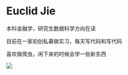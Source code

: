 # Euclid Jie
本科金融学，研究生数据科学方向在读

目前在一家初创私募做实习，每天写代码和写代码

喜欢做爬虫，闲下来的时候会学一些新东西

<div align="left"> <img src="https://github-readme-stats.vercel.app/api/top-langs/?username=sun0225SUN&hide_title=true&hide_border=true&layout=compact&langs_count=6&text_color=000&icon_color=fff&bg_color=0,52fa5a,4dfcff,c64dff&theme=graywhite" /> </div>

